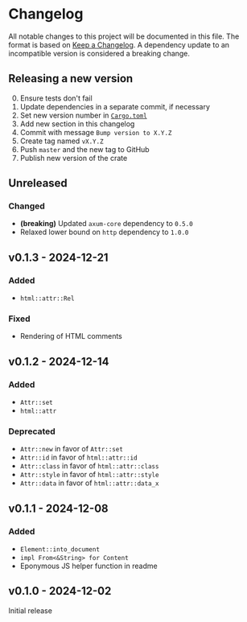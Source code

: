 # Changelog

All notable changes to this project will be documented in this file.
The format is based on [Keep a Changelog](https://keepachangelog.com/en/1.1.0/).
A dependency update to an incompatible version is considered a breaking change.

## Releasing a new version

0. Ensure tests don't fail
1. Update dependencies in a separate commit, if necessary
2. Set new version number in [`Cargo.toml`](Cargo.toml)
3. Add new section in this changelog
4. Commit with message `Bump version to X.Y.Z`
5. Create tag named `vX.Y.Z`
6. Push `master` and the new tag to GitHub
7. Publish new version of the crate

## Unreleased

### Changed

- **(breaking)** Updated `axum-core` dependency to `0.5.0`
- Relaxed lower bound on `http` dependency to `1.0.0`

## v0.1.3 - 2024-12-21

### Added

- `html::attr::Rel`

### Fixed

- Rendering of HTML comments

## v0.1.2 - 2024-12-14

### Added

- `Attr::set`
- `html::attr`

### Deprecated

- `Attr::new` in favor of `Attr::set`
- `Attr::id` in favor of `html::attr::id`
- `Attr::class` in favor of `html::attr::class`
- `Attr::style` in favor of `html::attr::style`
- `Attr::data` in favor of `html::attr::data_x`

## v0.1.1 - 2024-12-08

### Added

- `Element::into_document`
- `impl From<&String> for Content`
- Eponymous JS helper function in readme

## v0.1.0 - 2024-12-02

Initial release
